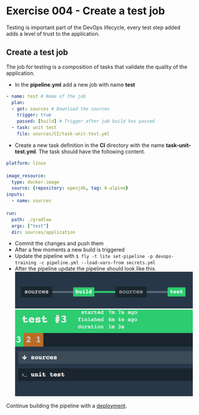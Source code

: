 # Exercise 004 - Create a test job

Testing is important part of the DevOps lifecycle, every test step added adds a level of trust to the application.

## Create a test job

The job for testing is a composition of tasks that validate the quality of the application.

- In the **pipeline.yml** add a new job with name **test**
```yaml
- name: test # Name of the job
  plan:
  - get: sources # Download the sources
    trigger: true
    passed: [build] # Trigger after job build has passed
  - task: unit test
    file: sources/CI/task-unit-test.yml
```
- Create a new task definition in the **CI** directory with the name **task-unit-test.yml**. The task should have the 
following content.
```yaml
platform: linux

image_resource:
  type: docker-image
  source: {repository: openjdk, tag: 8-alpine}
inputs:
  - name: sources

run:
  path: ./gradlew
  args: ["test"]
  dir: sources/application
```
- Commit the changes and push them
- After a few moments a new build is triggered
- Update the pipeline with ```$ fly -t lite set-pipeline -p devops-training -c pipeline.yml --load-vars-from secrets.yml```
- After the pipeline update the pipeline should look like this.
![Pipeline overview](images/pipeline-with-test.png)
![Test job overview](images/test-job.png)

Continue building the pipeline with a [deployment](exercise-005.md).




